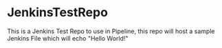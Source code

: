 # JenkinsTestRepo

This is a Jenkins Test Repo to use in Pipeline, this repo will host a sample Jenkins File which will echo "Hello World!"
